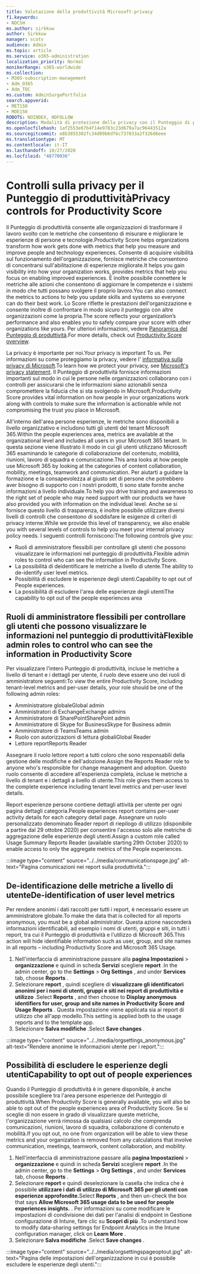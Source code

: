 ```yaml
---
title: Valutazione della produttività Microsoft-privacy
f1.keywords:
- NOCSH
ms.author: sirkkuw
author: Sirkkuw
manager: scotv
audience: Admin
ms.topic: article
ms.service: o365-administration
localization_priority: Normal
monikerRange: o365-worldwide
ms.collection:
- M365-subscription-management
- Adm_O365
- Adm_TOC
ms.custom: AdminSurgePortfolio
search.appverid:
- MET150
- MOE150
ROBOTS: NOINDEX, NOFOLLOW
description: Modalità di protezione della privacy con il Punteggio di produttività.
ms.openlocfilehash: 1af2553e67b4f14e9783c23d679a7ac96443512a
ms.sourcegitcommit: e8b3855302fc34d09b6df6c737033a2f326d6eee
ms.translationtype: MT
ms.contentlocale: it-IT
ms.lasthandoff: 10/27/2020
ms.locfileid: "48770036"
---
```

# <a name="privacy-controls-for-productivity-score"></a><span data-ttu-id="bd42e-103">Controlli sulla privacy per il Punteggio di produttività</span><span class="sxs-lookup"><span data-stu-id="bd42e-103">Privacy controls for Productivity Score</span></span>

<span data-ttu-id="bd42e-104">Il Punteggio di produttività consente alle organizzazioni di trasformare il lavoro svolto con le metriche che consentono di misurare e migliorare le esperienze di persone e tecnologie.</span><span class="sxs-lookup"><span data-stu-id="bd42e-104">Productivity Score helps organizations transform how work gets done with metrics that help you measure and improve people and technology experiences.</span></span> <span data-ttu-id="bd42e-105">Consente di acquisire visibilità sul funzionamento dell'organizzazione, fornisce metriche che consentono di concentrarsi sull'abilitazione di esperienze migliorate.</span><span class="sxs-lookup"><span data-stu-id="bd42e-105">It helps you gain visibility into how your organization works, provides metrics that help you focus on enabling improved experiences.</span></span>  <span data-ttu-id="bd42e-106">È inoltre possibile connettere le metriche alle azioni che consentono di aggiornare le competenze e i sistemi in modo che tutti possano svolgere il proprio lavoro.</span><span class="sxs-lookup"><span data-stu-id="bd42e-106">You can also connect the metrics to actions to help you update skills and systems so everyone can do their best work.</span></span> <span data-ttu-id="bd42e-107">Lo Score riflette le prestazioni dell'organizzazione e consente inoltre di confrontare in modo sicuro il punteggio con altre organizzazioni come la propria.</span><span class="sxs-lookup"><span data-stu-id="bd42e-107">The score reflects your organization’s performance and also enables you to safely compare your score with other organizations like yours.</span></span>  <span data-ttu-id="bd42e-108">Per ulteriori informazioni, vedere [Panoramica del Punteggio di produttività](productivity-score.md).</span><span class="sxs-lookup"><span data-stu-id="bd42e-108">For more details, check out [Productivity Score overview](productivity-score.md).</span></span>

<span data-ttu-id="bd42e-109">La privacy è importante per noi.</span><span class="sxs-lookup"><span data-stu-id="bd42e-109">Your privacy is important To us.</span></span> <span data-ttu-id="bd42e-110">Per informazioni su come proteggiamo la privacy, vedere l' [informativa sulla privacy di Microsoft](https://privacy.microsoft.com/privacystatement).</span><span class="sxs-lookup"><span data-stu-id="bd42e-110">To learn how we protect your privacy, see [Microsoft's privacy statement](https://privacy.microsoft.com/privacystatement).</span></span> <span data-ttu-id="bd42e-111">Il Punteggio di produttività fornisce informazioni importanti sul modo in cui le persone nelle organizzazioni collaborano con i controlli per assicurarsi che le informazioni siano azionabili senza compromettere la fiducia che si sta svolgendo in Microsoft.</span><span class="sxs-lookup"><span data-stu-id="bd42e-111">Productivity Score provides vital information on how people in your organizations work along with controls to make sure the information is actionable while not compromising the trust you place in Microsoft.</span></span>

<span data-ttu-id="bd42e-112">All'interno dell'area persone esperienze, le metriche sono disponibili a livello organizzativo e includono tutti gli utenti del tenant Microsoft 365.</span><span class="sxs-lookup"><span data-stu-id="bd42e-112">Within the people experiences area, metrics are available at the organizational   level and includes all users in your Microsoft 365 tenant.</span></span> <span data-ttu-id="bd42e-113">In questa sezione viene illustrato il modo in cui gli utenti utilizzano Microsoft 365 esaminando le categorie di collaborazione del contenuto, mobilità, riunioni, lavoro di squadra e comunicazione.</span><span class="sxs-lookup"><span data-stu-id="bd42e-113">This area looks at how people use Microsoft 365 by looking at the categories of content collaboration, mobility, meetings, teamwork and communication.</span></span> <span data-ttu-id="bd42e-114">Per aiutarti a guidare la formazione e la consapevolezza al giusto set di persone che potrebbero aver bisogno di supporto con i nostri prodotti, ti sono state fornite anche informazioni a livello individuale.</span><span class="sxs-lookup"><span data-stu-id="bd42e-114">To help you drive   training and awareness  to the right set of people who may need support with our products we have also provided you with information on the  individual level.</span></span> <span data-ttu-id="bd42e-115">Anche se si fornisce questo livello di trasparenza, è inoltre possibile utilizzare diversi livelli di controlli che consentono di soddisfare le esigenze di criteri di privacy interne.</span><span class="sxs-lookup"><span data-stu-id="bd42e-115">While we provide this level of transparency, we also enable you with several levels of controls to help you meet your internal privacy policy needs.</span></span>
<span data-ttu-id="bd42e-116">I seguenti controlli forniscono:</span><span class="sxs-lookup"><span data-stu-id="bd42e-116">The following controls give you:</span></span>

- <span data-ttu-id="bd42e-117">Ruoli di amministratore flessibili per controllare gli utenti che possono visualizzare le informazioni nel punteggio di produttività.</span><span class="sxs-lookup"><span data-stu-id="bd42e-117">Flexible admin roles to control who can see the information in Productivity Score.</span></span>
- <span data-ttu-id="bd42e-118">La possibilità di deidentificare le metriche a livello di utente.</span><span class="sxs-lookup"><span data-stu-id="bd42e-118">The ability to de-identify user level metrics.</span></span>
- <span data-ttu-id="bd42e-119">Possibilità di escludere le esperienze degli utenti.</span><span class="sxs-lookup"><span data-stu-id="bd42e-119">Capability to opt out of People experiences.</span></span>
- <span data-ttu-id="bd42e-120">La possibilità di escludere l'area delle esperienze degli utenti</span><span class="sxs-lookup"><span data-stu-id="bd42e-120">The capability to opt out of the people   experiences area</span></span>

## <a name="flexible-admin-roles-to-control-who-can-see-the-information-in-productivity-score"></a><span data-ttu-id="bd42e-121">Ruoli di amministratore flessibili per controllare gli utenti che possono visualizzare le informazioni nel punteggio di produttività</span><span class="sxs-lookup"><span data-stu-id="bd42e-121">Flexible admin roles to control who can see the information in Productivity Score</span></span>

<span data-ttu-id="bd42e-122">Per visualizzare l'intero Punteggio di produttività, incluse le metriche a livello di tenant e i dettagli per utente, il ruolo deve essere uno dei ruoli di amministratore seguenti:</span><span class="sxs-lookup"><span data-stu-id="bd42e-122">To view the entire Productivity Score, including tenant-level metrics and per-user details, your role should be one of the following admin roles:</span></span>

- <span data-ttu-id="bd42e-123">Amministratore globale</span><span class="sxs-lookup"><span data-stu-id="bd42e-123">Global admin</span></span>
- <span data-ttu-id="bd42e-124">Amministratori di Exchange</span><span class="sxs-lookup"><span data-stu-id="bd42e-124">Exchange admins</span></span>
- <span data-ttu-id="bd42e-125">Amministratore di SharePoint</span><span class="sxs-lookup"><span data-stu-id="bd42e-125">SharePoint admin</span></span>
- <span data-ttu-id="bd42e-126">Amministratore di Skype for Business</span><span class="sxs-lookup"><span data-stu-id="bd42e-126">Skype for Business admin</span></span>
- <span data-ttu-id="bd42e-127">Amministratore di Teams</span><span class="sxs-lookup"><span data-stu-id="bd42e-127">Teams admin</span></span>
- <span data-ttu-id="bd42e-128">Ruolo con autorizzazioni di lettura globali</span><span class="sxs-lookup"><span data-stu-id="bd42e-128">Global Reader</span></span>
- <span data-ttu-id="bd42e-129">Lettore report</span><span class="sxs-lookup"><span data-stu-id="bd42e-129">Reports Reader</span></span>

<span data-ttu-id="bd42e-130">Assegnare il ruolo lettore report a tutti coloro che sono responsabili della gestione delle modifiche e dell'adozione.</span><span class="sxs-lookup"><span data-stu-id="bd42e-130">Assign the Reports Reader role to anyone who's responsible for change management and adoption.</span></span> <span data-ttu-id="bd42e-131">Questo ruolo consente di accedere all'esperienza completa, incluse le metriche a livello di tenant e i dettagli a livello di utente.</span><span class="sxs-lookup"><span data-stu-id="bd42e-131">This role gives them access to the complete experience including tenant level metrics and per-user level details.</span></span>

<span data-ttu-id="bd42e-132">Report esperienze persone contiene dettagli attività per utente per ogni pagina dettagli categoria.</span><span class="sxs-lookup"><span data-stu-id="bd42e-132">People experiences report contains per-user activity details for each category detail page.</span></span> <span data-ttu-id="bd42e-133">Assegnare un ruolo personalizzato denominato Reader report di riepilogo di utilizzo (disponibile a partire dal 29 ottobre 2020) per consentire l'accesso solo alle metriche di aggregazione delle esperienze degli utenti.</span><span class="sxs-lookup"><span data-stu-id="bd42e-133">Assign a custom role called Usage Summary Reports Reader (available starting 29th October 2020) to enable access to only the aggregate metrics of the People experiences.</span></span>

:::image type="content" source="../../media/communicationspage.jpg" alt-text="Pagina comunicazioni nei report sulla produttività.":::

## <a name="de-identification-of-user-level-metrics"></a><span data-ttu-id="bd42e-135">De-identificazione delle metriche a livello di utente</span><span class="sxs-lookup"><span data-stu-id="bd42e-135">De-identification of user level metrics</span></span>

<span data-ttu-id="bd42e-136">Per rendere anonimi i dati raccolti per tutti i report, è necessario essere un amministratore globale.</span><span class="sxs-lookup"><span data-stu-id="bd42e-136">To make the data that is collected for all reports anonymous, you must be a global administrator.</span></span> <span data-ttu-id="bd42e-137">Questa azione nasconderà informazioni identificabili, ad esempio i nomi di utenti, gruppi e siti, in tutti i report, tra cui il Punteggio di produttività e l'utilizzo di Microsoft 365.</span><span class="sxs-lookup"><span data-stu-id="bd42e-137">This action will hide identifiable information such as user, group, and site names in all reports – including Productivity Score and Microsoft 365 Usage.</span></span>

1. <span data-ttu-id="bd42e-138">Nell'interfaccia di amministrazione passare alla **pagina Impostazioni**   >   **organizzazione** e quindi in scheda **Servizi** scegliere **report** .</span><span class="sxs-lookup"><span data-stu-id="bd42e-138">In the admin center, go to the  **Settings**  >  **Org Settings** , and under  **Services**  tab, choose  **Reports** .</span></span>
2. <span data-ttu-id="bd42e-139">Selezionare  **report** , quindi scegliere di  **visualizzare gli identificatori anonimi per i nomi di utenti, gruppi e siti nei report di produttività e utilizzo** .</span><span class="sxs-lookup"><span data-stu-id="bd42e-139">Select  **Reports** , and then choose to  **Display anonymous identifiers for user, group and site names in Productivity Score and Usage Reports** .</span></span> <span data-ttu-id="bd42e-140">Questa impostazione viene applicata sia ai report di utilizzo che all'app modello.</span><span class="sxs-lookup"><span data-stu-id="bd42e-140">This setting is applied both to the usage reports and to the template app.</span></span>
3. <span data-ttu-id="bd42e-141">Selezionare  **Salva modifiche** .</span><span class="sxs-lookup"><span data-stu-id="bd42e-141">Select  **Save changes** .</span></span>

:::image type="content" source="../../media/orgsettings_anonymous.jpg" alt-text="Rendere anonime le informazioni utente per i report.":::

## <a name="capability-to-opt-out-of-people-experiences"></a><span data-ttu-id="bd42e-143">Possibilità di escludere le esperienze degli utenti</span><span class="sxs-lookup"><span data-stu-id="bd42e-143">Capability to opt out of people experiences</span></span>

<span data-ttu-id="bd42e-144">Quando il Punteggio di produttività è in genere disponibile, è anche possibile scegliere tra l'area persone esperienze del Punteggio di produttività.</span><span class="sxs-lookup"><span data-stu-id="bd42e-144">When Productivity Score is generally available, you will also be able to opt out of the people experiences area of Productivity Score.</span></span> <span data-ttu-id="bd42e-145">Se si sceglie di non essere in grado di visualizzare queste metriche, l'organizzazione verrà rimossa da qualsiasi calcolo che comprenda comunicazioni, riunioni, lavoro di squadra, collaborazione di contenuto e mobilità.</span><span class="sxs-lookup"><span data-stu-id="bd42e-145">If you opt out, no one from  organization will be able to view these metrics and your organization is removed from any calculations that involve communication, meetings, teamwork, content collaboration, and mobility.</span></span>

1. <span data-ttu-id="bd42e-146">Nell'interfaccia di amministrazione passare alla **pagina Impostazioni**   >   **organizzazione** e quindi in scheda **Servizi** scegliere **report** .</span><span class="sxs-lookup"><span data-stu-id="bd42e-146">In the admin center, go to the  **Settings**  >  **Org Settings** , and under  **Services**  tab, choose  **Reports** .</span></span>
2. <span data-ttu-id="bd42e-147">Selezionare **report** e quindi deselezionare la casella che indica che è possibile **utilizzare i dati di utilizzo di Microsoft 365 per gli utenti con esperienze approfondite.**</span><span class="sxs-lookup"><span data-stu-id="bd42e-147">Select  **Reports** , and then un-check the box that says  **Allow Microsoft 365 usage data to be used for people experiences insights.** .</span></span> <span data-ttu-id="bd42e-148">Per informazioni su come modificare le impostazioni di condivisione dei dati per l'analisi di endpoint in Gestione configurazione di Intune, fare clic su **Scopri di più** .</span><span class="sxs-lookup"><span data-stu-id="bd42e-148">To understand how to modify data-sharing settings for Endpoint Analytics in the Intune configuration manager, click on **Learn More** .</span></span>
3. <span data-ttu-id="bd42e-149">Selezionare  **Salva modifiche** .</span><span class="sxs-lookup"><span data-stu-id="bd42e-149">Select  **Save changes** .</span></span>

:::image type="content" source="../../media/orgsettingspageoptout.jpg" alt-text="Pagina delle impostazioni dell'organizzazione in cui è possibile escludere le esperienze degli utenti.":::